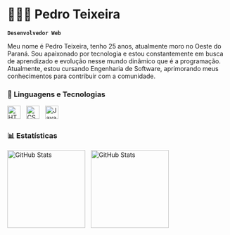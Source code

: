 # 👨🏻‍💻 Pedro Teixeira

**`Desenvolvedor Web`**

Meu nome é Pedro Teixeira, tenho 25 anos, atualmente moro no Oeste do Paraná. Sou apaixonado por tecnologia e estou constantemente em busca de aprendizado e evolução nesse mundo dinâmico que é a programação. Atualmente, estou cursando Engenharia de Software, aprimorando meus conhecimentos para contribuir com a comunidade.


### 🤖 Linguagens e Tecnologias
<img align="left" alt="HTML" title="HTML" width="30px" style="padding-right: 10px;" src="https://cdn.jsdelivr.net/gh/devicons/devicon@latest/icons/html5/html5-original.svg"/>
<img align="left" alt="CSS" title="CSS" width="30px" style="padding-right: 10px;" src="https://cdn.jsdelivr.net/gh/devicons/devicon@latest/icons/css3/css3-original.svg"/>
<img align="left" alt="JavaScript" title="JavaScript" width="30px" style="padding-right: 10px;" src="https://cdn.jsdelivr.net/gh/devicons/devicon@latest/icons/javascript/javascript-original.svg"/>

<br/>
<br/>

### 📊 Estatísticas

<p>
  <img align="left" alt="GitHub Stats" height="177" style="padding-right: 10px;" src="https://github-readme-stats.vercel.app/api?username=xpedrotx&show_icons=true&theme=tokyonight&include_all_commits=true&locale=pt-br"/>
  <img align="left" alt="GitHub Stats" height="177" src="https://github-readme-stats.vercel.app/api/top-langs/?username=xpedrotx&theme=tokyonight&layout=compact&custom_title=Tecnologias&langs_count=9"/>
</p>

<!-- Efeito de digitação -->
<script>
    document.addEventListener("DOMContentLoaded", function() {
        const textArray = ["Pedro Teixeira", "Desenvolvedor Web", "Criador de Conteúdo"];
        let index = 0;
        let charIndex = 0;
        let typingElement = document.getElementById("typing");
        let isDeleting = false;

        function type() {
            let currentText = textArray[index];
            if (isDeleting) {
                typingElement.innerHTML = currentText.substring(0, charIndex--);
            } else {
                typingElement.innerHTML = currentText.substring(0, charIndex++);
            }

            if (!isDeleting && charIndex === currentText.length + 1) {
                isDeleting = true;
                setTimeout(type, 1000);
            } else if (isDeleting && charIndex === 0) {
                isDeleting = false;
                index = (index + 1) % textArray.length;
                setTimeout(type, 500);
            } else {
                setTimeout(type, isDeleting ? 50 : 100);
            }
        }

        type();
    });
</script>
